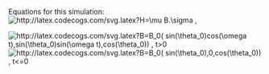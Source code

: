 Equations for this simulation:
<img src="http://latex.codecogs.com/svg.latex?H=\mu&space;B.\sigma" title="http://latex.codecogs.com/svg.latex?H=\mu B.\sigma" /> ,

<img src="http://latex.codecogs.com/svg.latex?B=B_0(&space;sin(\theta_0)cos(\omega&space;t),sin(\theta_0)sin(\omega&space;t),cos(\theta_0))&space;,&space;t>0&space;" title="http://latex.codecogs.com/svg.latex?B=B_0( sin(\theta_0)cos(\omega t),sin(\theta_0)sin(\omega t),cos(\theta_0)) , t>0 " />

<img src="http://latex.codecogs.com/svg.latex?B=B_0(&space;sin(\theta_0),0,cos(\theta_0))&space;" title="http://latex.codecogs.com/svg.latex?B=B_0( sin(\theta_0),0,cos(\theta_0)) , t<=0 " /> 

